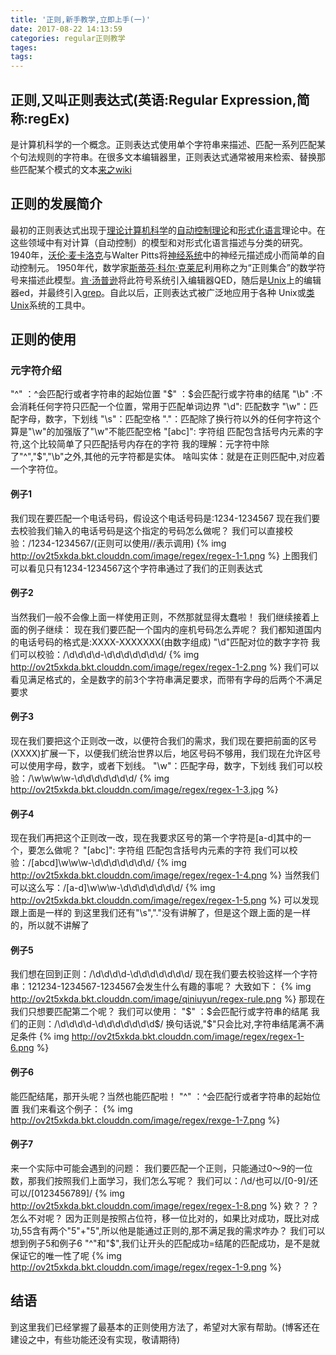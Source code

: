 ```yaml
---
title: '正则,新手教学,立即上手(一)'
date: 2017-08-22 14:13:59
categories: regular正则教学
tages:
tags:
---
```

## 正则,又叫正则表达式(英语:Regular Expression,简称:regEx)
是计算机科学的一个概念。正则表达式使用单个字符串来描述、匹配一系列匹配某个句法规则的字符串。在很多文本编辑器里，正则表达式通常被用来检索、替换那些匹配某个模式的文本[来之wiki](https://zh.wikipedia.org/wiki/%E6%AD%A3%E5%88%99%E8%A1%A8%E8%BE%BE%E5%BC%8F)
## 正则的发展简介
最初的正则表达式出现于[理论计算机科学](https://zh.wikipedia.org/wiki/%E7%90%86%E8%AB%96%E8%A8%88%E7%AE%97%E6%A9%9F%E7%A7%91%E5%AD%B8)的[自动控制理论](https://zh.wikipedia.org/wiki/%E8%87%AA%E5%8A%A8%E6%8E%A7%E5%88%B6)和[形式化语言](https://zh.wikipedia.org/wiki/%E8%87%AA%E5%8A%A8%E6%8E%A7%E5%88%B6)理论中。在这些领域中有对计算（自动控制）的模型和对形式化语言描述与分类的研究。
1940年，[沃伦·麦卡洛克](https://zh.wikipedia.org/wiki/%E6%B2%83%E4%BC%A6%C2%B7%E9%BA%A6%E5%8D%A1%E6%B4%9B%E5%85%8B)与Walter Pitts将[神经系统](https://zh.wikipedia.org/wiki/%E7%A5%9E%E7%BB%8F%E7%B3%BB%E7%BB%9F)中的神经元描述成小而简单的自动控制元。
1950年代，数学家[斯蒂芬·科尔·克莱尼](https://zh.wikipedia.org/wiki/%E6%96%AF%E8%92%82%E8%8A%AC%C2%B7%E7%A7%91%E5%B0%94%C2%B7%E5%85%8B%E8%8E%B1%E5%B0%BC)利用称之为“正则集合”的数学符号来描述此模型。[肯·汤普逊](https://zh.wikipedia.org/wiki/%E8%82%AF%C2%B7%E6%B1%A4%E6%99%AE%E9%80%8A)将此符号系统引入编辑器QED，随后是[Unix](https://zh.wikipedia.org/wiki/UNIX)上的编辑器ed，并最终引入[grep](https://zh.wikipedia.org/wiki/Grep)。自此以后，正则表达式被广泛地应用于各种 Unix或[类Unix](https://zh.wikipedia.org/wiki/%E7%B1%BBUnix%E7%B3%BB%E7%BB%9F)系统的工具中。
## 正则的使用
### 元字符介绍
"^" ：^会匹配行或者字符串的起始位置
"$"  ：$会匹配行或字符串的结尾
"\b" :不会消耗任何字符只匹配一个位置，常用于匹配单词边界
"\d": 匹配数字
"\w"：匹配字母，数字，下划线
"\s"：匹配空格
"."：匹配除了换行符以外的任何字符这个算是"\w"的加强版了"\w"不能匹配空格 
"[abc]": 字符组  匹配包含括号内元素的字符,这个比较简单了只匹配括号内存在的字符
我的理解：元字符中除了"^","$","\b"之外,其他的元字符都是实体。
啥叫实体：就是在正则匹配中,对应着一个字符位。
#### 例子1
我们现在要匹配一个电话号码，假设这个电话号码是:1234-1234567
现在我们要去校验我们输入的电话号码是这个指定的号码怎么做呢？
我们可以直接校验：/1234-1234567/(正则可以使用//表示调用)
{% img http://ov2t5xkda.bkt.clouddn.com/image/regex/regex-1-1.png %}
上图我们可以看见只有1234-1234567这个字符串通过了我们的正则表达式
#### 例子2
当然我们一般不会像上面一样使用正则，不然那就显得太蠢啦！
我们继续接着上面的例子继续：
现在我们要匹配一个国内的座机号码怎么弄呢？
我们都知道国内的电话号码的格式是:XXXX-XXXXXXX(由数字组成)
"\d"匹配对位的数字字符
我们可以校验：/\d\d\d\d-\d\d\d\d\d\d\d/
{% img http://ov2t5xkda.bkt.clouddn.com/image/regex/regex-1-2.png %}
我们可以看见满足格式的，全是数字的前3个字符串满足要求，而带有字母的后两个不满足要求
#### 例子3
现在我们要把这个正则改一改，以便符合我们的需求，我们现在要把前面的区号(XXXX)扩展一下，以便我们统治世界以后，地区号码不够用，我们现在允许区号可以使用字母，数字，或者下划线。
"\w"：匹配字母，数字，下划线
我们可以校验：/\w\w\w\w-\d\d\d\d\d\d\d/
{% img http://ov2t5xkda.bkt.clouddn.com/image/regex/regex-1-3.jpg %}
#### 例子4
现在我们再把这个正则改一改，现在我要求区号的第一个字符是[a-d]其中的一个，要怎么做呢？
"[abc]": 字符组  匹配包含括号内元素的字符
我们可以校验：/[abcd]\w\w\w-\d\d\d\d\d\d\d/
{% img http://ov2t5xkda.bkt.clouddn.com/image/regex/regex-1-4.png %}
当然我们可以这么写：/[a-d]\w\w\w-\d\d\d\d\d\d\d/
{% img http://ov2t5xkda.bkt.clouddn.com/image/regex/regex-1-5.png %}
可以发现跟上面是一样的
到这里我们还有"\s","."没有讲解了，但是这个跟上面的是一样的，所以就不讲解了
#### 例子5
我们想在回到正则：/\d\d\d\d-\d\d\d\d\d\d\d/
现在我们要去校验这样一个字符串：121234-1234567-1234567会发生什么有趣的事呢？
大致如下：
{% img http://ov2t5xkda.bkt.clouddn.com/image/qiniuyun/regex-rule.png %}
那现在我们只想要匹配第二个呢？
我们可以使用：
"$"  ：$会匹配行或字符串的结尾
我们的正则：/\d\d\d\d-\d\d\d\d\d\d\d$/
换句话说,"$"只会比对,字符串结尾满不满足条件
{% img http://ov2t5xkda.bkt.clouddn.com/image/regex/regex-1-6.png %}
#### 例子6
能匹配结尾，那开头呢？当然也能匹配啦！
"^" ：^会匹配行或者字符串的起始位置
我们来看这个例子：
{% img http://ov2t5xkda.bkt.clouddn.com/image/regex/rexge-1-7.png %}
#### 例子7
来一个实际中可能会遇到的问题：
我们要匹配一个正则，只能通过0～9的一位数，那我们按照我们上面学习，我们怎么写呢？
我们可以：/\d/也可以/[0-9]/还可以/[0123456789]/
{% img http://ov2t5xkda.bkt.clouddn.com/image/regex/regex-1-8.png %}
欸？？？
怎么不对呢？
因为正则是按照占位符，移一位比对的，如果比对成功，既比对成功,55含有两个"5"+"5",所以他是能通过正则的,那不满足我的需求咋办？
我们可以想到例子5和例子6
"^"和"$",我们让开头的匹配成功=结尾的匹配成功，是不是就保证它的唯一性了呢
{% img http://ov2t5xkda.bkt.clouddn.com/image/regex/regex-1-9.png %}
## 结语
到这里我们已经掌握了最基本的正则使用方法了，希望对大家有帮助。(博客还在建设之中，有些功能还没有实现，敬请期待)